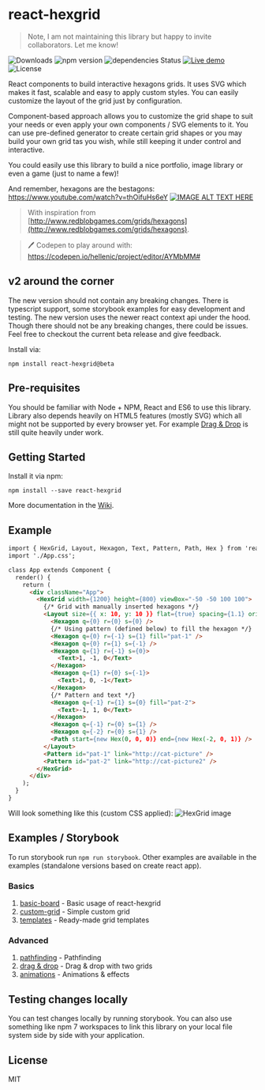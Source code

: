 # react-hexgrid

> Note, I am not maintaining this library but happy to invite collaborators. Let me know!

![Downloads](https://img.shields.io/npm/dt/react-hexgrid.svg)
![npm version](https://img.shields.io/npm/v/react-hexgrid.svg)
![dependencies Status](https://img.shields.io/librariesio/github/hellenic/react-hexgrid)
[![Live demo](https://img.shields.io/badge/live-demo-brightgreen.svg?style=flat-square)](https://hellenic.github.io/react-hexgrid/examples/)
![License](https://img.shields.io/npm/l/react-hexgrid.svg)

React components to build interactive hexagons grids. It uses SVG which makes it fast, scalable and easy to apply custom styles. You can easily customize the layout of the grid just by configuration.

Component-based approach allows you to customize the grid shape to suit your needs or even apply your own components / SVG elements to it. You can use pre-defined generator to create certain grid shapes or you may build your own grid tas you wish, while still keeping it under control and interactive.

You could easily use this library to build a nice portfolio, image library or even a game (just to name a few)!

And remember, hexagons are the bestagons: https://www.youtube.com/watch?v=thOifuHs6eY
[![IMAGE ALT TEXT HERE](https://www.youtube.com/watch?v=thOifuHs6eY/0.jpg)](https://www.youtube.com/watch?v=thOifuHs6eY)

> With inspiration from
> [http://www.redblobgames.com/grids/hexagons](http://www.redblobgames.com/grids/hexagons).

> 🖊️ Codepen to play around with: https://codepen.io/hellenic/project/editor/AYMbMM#

## v2 around the corner

The new version should not contain any breaking changes. There is typescript support, some storybook examples for easy development and testing. The new version uses the newer react context api under the hood.
Though there should not be any breaking changes, there could be issues. Feel free to checkout the current beta release and give feedback.

Install via:

```
npm install react-hexgrid@beta
```

## Pre-requisites

You should be familiar with Node + NPM, React and ES6 to use this library.
Library also depends heavily on HTML5 features (mostly SVG) which all might not be supported by every browser yet.
For example [Drag & Drop](http://caniuse.com/#search=drag%20and) is still quite heavily under work.

## Getting Started

Install it via npm:

```shell
npm install --save react-hexgrid
```

More documentation in the [Wiki](https://github.com/Hellenic/react-hexgrid/wiki).

## Example

```html
import { HexGrid, Layout, Hexagon, Text, Pattern, Path, Hex } from 'react-hexgrid';
import './App.css';

class App extends Component {
  render() {
    return (
      <div className="App">
        <HexGrid width={1200} height={800} viewBox="-50 -50 100 100">
          {/* Grid with manually inserted hexagons */}
          <Layout size={{ x: 10, y: 10 }} flat={true} spacing={1.1} origin={{ x: 0, y: 0 }}>
            <Hexagon q={0} r={0} s={0} />
            {/* Using pattern (defined below) to fill the hexagon */}
            <Hexagon q={0} r={-1} s={1} fill="pat-1" />
            <Hexagon q={0} r={1} s={-1} />
            <Hexagon q={1} r={-1} s={0}>
              <Text>1, -1, 0</Text>
            </Hexagon>
            <Hexagon q={1} r={0} s={-1}>
              <Text>1, 0, -1</Text>
            </Hexagon>
            {/* Pattern and text */}
            <Hexagon q={-1} r={1} s={0} fill="pat-2">
              <Text>-1, 1, 0</Text>
            </Hexagon>
            <Hexagon q={-1} r={0} s={1} />
            <Hexagon q={-2} r={0} s={1} />
            <Path start={new Hex(0, 0, 0)} end={new Hex(-2, 0, 1)} />
          </Layout>
          <Pattern id="pat-1" link="http://cat-picture" />
          <Pattern id="pat-2" link="http://cat-picture2" />
        </HexGrid>
      </div>
    );
  }
}
```

Will look something like this (custom CSS applied):
![HexGrid image](https://raw.githubusercontent.com/Hellenic/react-hexgrid/master/react-hexgrid.png "HexGrid")

## Examples / Storybook

To run storybook run `npm run storybook`. Other examples are available in the examples (standalone versions based on create react app).

### Basics

1. [basic-board](https://github.com/Hellenic/react-hexgrid/tree/master/examples/basic-board) - Basic usage of react-hexgrid
2. [custom-grid](https://github.com/Hellenic/react-hexgrid/tree/master/examples/custom-grid) - Simple custom grid
3. [templates](https://github.com/Hellenic/react-hexgrid/tree/master/examples/templates) - Ready-made grid templates

### Advanced

1. [pathfinding](https://github.com/Hellenic/react-hexgrid/tree/master/examples/pathfinding) - Pathfinding
2. [drag & drop](https://github.com/Hellenic/react-hexgrid/tree/master/examples/drag-and-drop) - Drag & drop with two grids
3. [animations](https://github.com/Hellenic/react-hexgrid/tree/master/examples/animations) - Animations & effects

## Testing changes locally

You can test changes locally by running storybook. You can also use something like npm 7 workspaces to link this library on your local file system side by side with your application.

## License

MIT
